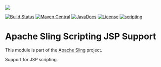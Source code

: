 [<img src="https://sling.apache.org/res/logos/sling.png"/>](https://sling.apache.org)

 [![Build Status](https://builds.apache.org/buildStatus/icon?job=Sling/sling-org-apache-sling-scripting-jsp/master)](https://builds.apache.org/job/Sling/job/sling-org-apache-sling-scripting-jsp/job/master) [![Maven Central](https://maven-badges.herokuapp.com/maven-central/org.apache.sling/org.apache.sling.scripting.jsp/badge.svg)](https://search.maven.org/#search%7Cga%7C1%7Cg%3A%22org.apache.sling%22%20a%3A%22org.apache.sling.scripting.jsp%22) [![JavaDocs](https://www.javadoc.io/badge/org.apache.sling/org.apache.sling.scripting.jsp.svg)](https://www.javadoc.io/doc/org.apache.sling/org.apache.sling.scripting.jsp) [![License](https://img.shields.io/badge/License-Apache%202.0-blue.svg)](https://www.apache.org/licenses/LICENSE-2.0) [![scripting](https://sling.apache.org/badges/group-scripting.svg)](https://github.com/apache/sling-aggregator/blob/master/docs/groups/scripting.md)

# Apache Sling Scripting JSP Support

This module is part of the [Apache Sling](https://sling.apache.org) project.

Support for JSP scripting.
